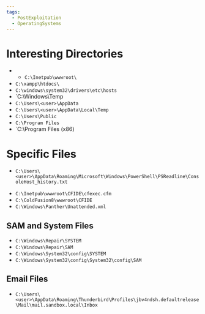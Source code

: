 ```yaml
---
tags:
  - PostExploitation
  - OperatingSystems
---
```


# Interesting Directories 

- - `C:\Inetpub\wwwroot\`
- `C:\xampp\htdocs\`
- `C:\windows\system32\drivers\etc\hosts`
- `C:\Windows\Temp
- `C:\Users\<user>\AppData`
- `C:\Users\<user>\AppData\Local\Temp`
- `C:\Users\Public`
- `C:\Program Files`
- `C:\Program Files (x86)

# Specific Files 

* `C:\Users\<user>\AppData\Roaming\Microsoft\Windows\PowerShell\PSReadline\ConsoleHost_history.txt`
- `C:\Inetpub\wwwroot\CFIDE\cfexec.cfm`
- `C:\ColdFusion8\wwwroot\CFIDE  `
- `C:\Windows\Panther\Unattended.xml`

## SAM and System Files 

* `C:\Windows\Repair\SYSTEM`
* `C:\Windows\Repair\SAM`
* `C:\Windows\System32\config\SYSTEM`
* `C:\Windows\System32\config\System32\config\SAM`

## Email Files 

* `C:\Users\<user>\AppData\Roaming\Thunderbird\Profiles\jbv4ndsh.defaultrelease\Mail\mail.sandbox.local\Inbox`